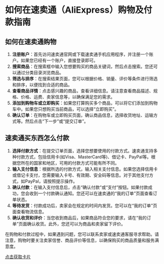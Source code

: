 # 如何在速卖通（AliExpress）购物及付款指南

## 如何在速卖通购物

1. **注册账户**：首先访问速卖通官网或下载速卖通手机应用程序，并注册一个账户。如果您已经有一个账户，直接登录即可。
2. **搜索商品**：在搜索框中输入您想要购买的商品关键词，然后点击搜索。您还可以通过分类目录浏览商品。
3. **筛选与排序**：在搜索结果页面，您可以根据价格、销量、评价等条件进行筛选和排序，以便找到合适的商品。
4. **查看商品详情**：点击感兴趣的商品，查看详细信息。请注意查看商品描述、规格、价格、运费、卖家信息等，以确保满足您的需求。
5. **添加到购物车或立即购买**：如果您打算购买多个商品，可以将它们添加到购物车中。如果您只想购买当前商品，可以选择“立即购买”。
6. **确认订单**：在购物车或立即购买页面，确认商品信息，选择收货地址、运输方式等。然后点击“下一步”或“提交订单”。

## 速卖通买东西怎么付款

1. **选择付款方式**：在提交订单页面，选择您想要使用的付款方式。速卖通支持多种付款方式，包括信用卡(如Visa、MasterCard等)、借记卡、PayPal等。根据您所在的国家和地区，可用的付款方式可能有所不同。
2. **输入支付信息**：根据所选的付款方式，输入相关支付信息。如果您选择信用卡或借记卡支付，您需要输入卡号、有效期、安全码等信息。对于其他支付方式，如PayPal，请按照提示操作。
3. **确认付款**：在输入支付信息后，点击“确认付款”或“支付”按钮。如果付款成功，您会收到一个付款确认通知。您还可以在速卖通的“我的订单”页面查看订单状态。
4. **等待发货**：付款成功后，卖家会在规定的时间内发货。您可以在“我的订单”页面查看物流信息。
5. **确认收货和评价**：当您收到商品后，如果商品符合您的要求，请在“我的订单”页面确认收货。此外，您还可以为商品和卖家留下评价。

在购物和付款过程中，如果遇到问题，您可以联系卖家或速卖通客服寻求帮助。请注意，购物时要关注卖家信誉、商品评价等信息，以确保购买的商品质量和服务满意度。

[点击获取卡片](https://gpt.fomepay.com/#/pages/login/index?d=Q3DD80)
